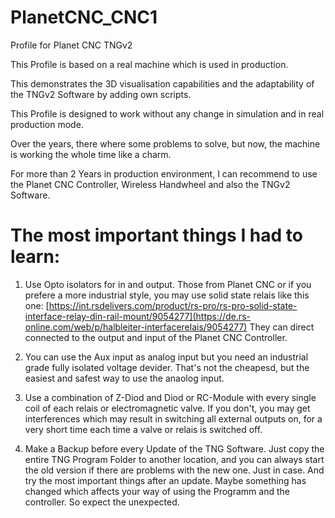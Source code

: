 # PlanetCNC_CNC1
Profile for Planet CNC TNGv2

This Profile is based on a real machine which is used in production.

This demonstrates the 3D visualisation capabilities and the adaptability of the TNGv2 Software by adding own scripts.

This Profile is designed to work without any change in simulation and in real production mode.

Over the years, there where some problems to solve, but now, the machine is working the whole time like a charm.

For more than 2 Years in production environment, I can recommend to use the Planet CNC Controller, Wireless Handwheel and also the TNGv2 Software.

# The most important things I had to learn:

1. Use Opto isolators for in and output. Those from Planet CNC or if you prefere a more industrial style, you may use solid state relais like this one:
   [https://int.rsdelivers.com/product/rs-pro/rs-pro-solid-state-interface-relay-din-rail-mount/9054277](https://de.rs-online.com/web/p/halbleiter-interfacerelais/9054277)
   They can direct connected to the output and input of the Planet CNC Controller.


3. You can use the Aux input as analog input but you need an industrial grade fully isolated voltage devider. That's not the cheapesd, but the easiest and safest way to use the anaolog input.


4.  Use a combination of Z-Diod and Diod or RC-Module with every single coil of each relais or electromagnetic valve. If you don't, you may get interferences which may result in switching all external outputs on, for a very short time each time a valve or relais is switched off.   


5. Make a Backup before every Update of the TNG Software. Just copy the entire TNG Program Folder to another location, and you can always start the old version if there are problems with the new one. Just in case. And try the most important things after an update. Maybe something has changed which affects your way of using the Programm and the controller. So expect the unexpected.

